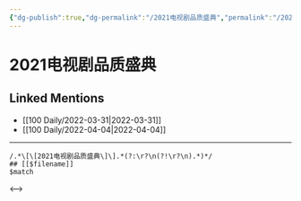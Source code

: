 ```yaml
---
{"dg-publish":true,"dg-permalink":"/2021电视剧品质盛典","permalink":"/2021电视剧品质盛典/"}
---
```


# 2021电视剧品质盛典

## Linked Mentions
- [[100 Daily/2022-03-31\|2022-03-31]]
- [[100 Daily/2022-04-04\|2022-04-04]]


---

```expander
/.*\[\[2021电视剧品质盛典\]\].*(?:\r?\n(?!\r?\n).*)*/
## [[$filename]]
$match
```

<-->
